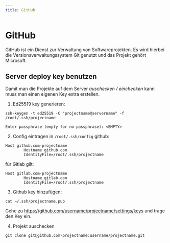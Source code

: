 ```yaml
---
title: GitHub
---
```


# GitHub

GitHub ist ein Dienst zur Verwaltung von Softwareprojekten. Es wird hierbei die Versionsverwaltungssystem Git genutzt und das Projekt gehört Microsoft.

## Server deploy key benutzen

Damit man die Projekte auf dem Server *auschecken / einchecken* kann muss man einen eigenen Key extra erstellen.

1. Ed25519 key generieren:
```shell
ssh-keygen -t ed25519 -C "projectname@servername" -f /root/.ssh/projectname

Enter passphrase (empty for no passphrase): <EMPTY>
```

2. Config eintragen in `/root/.ssh/config` github:
```shell
Host github.com-projectname
        Hostname github.com
        IdentityFile=/root/.ssh/projectname
```

für Gitlab gilt:
```shell
Host gitlab.com-projectname
        Hostname gitlab.com
        IdentityFile=/root/.ssh/projectname
```
3. Github key hinzufügen:
```
cat ~/.ssh/projectname.pub
```

Gehe zu <https://github.com/username/projectname/settings/keys> und trage den Key ein.

4. Projekt auschecken
```shell
git clone git@github.com-projectname:username/projectname.git
```
